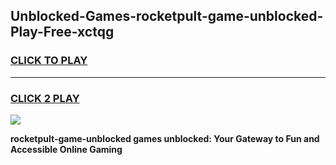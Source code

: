 
## Unblocked-Games-rocketpult-game-unblocked-Play-Free-xctqg
<h3>
<a href="https://premium76.site?title=rocketpult-game-unblocked&ref=20M">CLICK TO PLAY</a></h3>
<hr>

<h3>
<a href="https://premium76.site?title=rocketpult-game-unblocked&ref=20M">CLICK 2 PLAY</a>
  
</h3>

<a href="https://premium76.site?title=rocketpult-game-unblocked&ref=19M"><img src="https://clearcache.store/games.png"></a>


**rocketpult-game-unblocked games unblocked: Your Gateway to Fun and Accessible Online Gaming**
